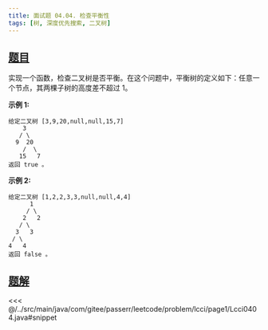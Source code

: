 ```yaml
---
title: 面试题 04.04. 检查平衡性
tags: [树, 深度优先搜索, 二叉树]
---
```



## [题目](https://leetcode.cn/problems/check-balance-lcci/)
实现一个函数，检查二叉树是否平衡。在这个问题中，平衡树的定义如下：任意一个节点，其两棵子树的高度差不超过 1。

**示例 1:**

```
给定二叉树 [3,9,20,null,null,15,7]
    3
   / \
  9  20
    /  \
   15   7
返回 true 。
```

**示例 2:**   

```
给定二叉树 [1,2,2,3,3,null,null,4,4]
      1
     / \
    2   2
   / \
  3   3
 / \
4   4
返回 false 。
```



## [题解](https://github.com/PasseRR/JavaLeetCode/blob/master/src/main/java/com/gitee/passerr/leetcode/problem/lcci/page1/Lcci0404.java)

<<< @/../src/main/java/com/gitee/passerr/leetcode/problem/lcci/page1/Lcci0404.java#snippet
